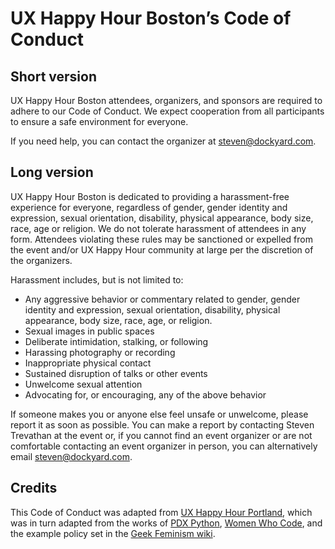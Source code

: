 # UX Happy Hour Boston’s Code of Conduct

## Short version
UX Happy Hour Boston attendees, organizers, and sponsors are required to adhere to our Code of Conduct. We expect cooperation from all participants to ensure a safe environment for everyone.

If you need help, you can contact the organizer at steven@dockyard.com.

## Long version
UX Happy Hour Boston is dedicated to providing a harassment-free experience for everyone, regardless of gender, gender identity and expression, sexual orientation, disability, physical appearance, body size, race, age or religion. We do not tolerate harassment of attendees in any form. Attendees violating these rules may be sanctioned or expelled from the event and/or UX Happy Hour community at large per the discretion of the organizers.

Harassment includes, but is not limited to:
* Any aggressive behavior or commentary related to gender, gender identity and expression, sexual orientation, disability, physical appearance, body size, race, age, or religion.
* Sexual images in public spaces
* Deliberate intimidation, stalking, or following 
* Harassing photography or recording
* Inappropriate physical contact
* Sustained disruption of talks or other events
* Unwelcome sexual attention
* Advocating for, or encouraging, any of the above behavior

If someone makes you or anyone else feel unsafe or unwelcome, please report it as soon as possible. You can make a report by contacting Steven Trevathan at the event or, if you cannot find an event organizer or are not comfortable contacting an event organizer in person, you can alternatively email steven@dockyard.com.

## Credits
This Code of Conduct was adapted from [UX Happy Hour Portland](https://github.com/uxhappyhour-portland/codeofconduct), which was in turn adapted from the works of [PDX Python](http://www.meetup.com/pdxpython/pages/Code_of_Conduct/), [Women Who Code](https://github.com/WomenWhoCode/guidelines-resources/blob/master/code_of_conduct.md), and the example policy set in the [Geek Feminism wiki](http://geekfeminism.wikia.com/wiki/Conference_anti-harassment).
